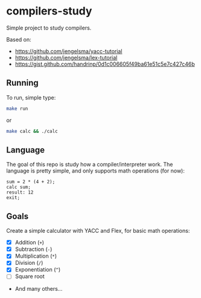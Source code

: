 # compilers-study

Simple project to study compilers.

Based on:
- https://github.com/jengelsma/yacc-tutorial
- https://github.com/jengelsma/lex-tutorial
- https://gist.github.com/handrinp/0d1c006605f49ba61e51c5e7c427c46b

## Running

To run, simple type:
```bash
make run
```

or

```bash
make calc && ./calc
```

## Language
The goal of this repo is study how a compiler/interpreter work. The language is pretty simple,
and only supports math operations (for now):
```
sum = 2 * (4 + 2);
calc sum;
result: 12
exit;
```

## Goals
Create a simple calculator with YACC and Flex, for basic math operations:
- [x] Addition (`+`)
- [x] Subtraction (`-`)
- [x] Multiplication (`*`)
- [x] Division (`/`)
- [x] Exponentiation (`^`)
- [ ] Square root
- And many others...
